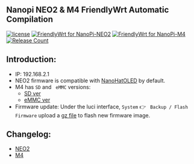 ## Nanopi NEO2 & M4 FriendlyWrt Automatic Compilation
[1]: https://img.shields.io/badge/license-MIT-brightgreen.svg
[2]: /LICENSE
[3]: https://github.com/vinewx/NanoWrt/workflows/FriendlyWrt%20for%20NanoPi-NEO2/badge.svg
[4]: https://github.com/vinewx/NanoWrt/actions?query=workflow%3A%22FriendlyWrt+for+NanoPi-NEO2%22
[5]: https://github.com/vinewx/NanoWrt/workflows/FriendlyWrt%20for%20NanoPi-M4/badge.svg
[6]: https://github.com/vinewx/NanoWrt/actions?query=workflow%3A%22FriendlyWrt+for+NanoPi-M4%22
[7]: https://img.shields.io/github/downloads/vinewx/NanoWrt/total
[8]: https://github.com/vinewx/NanoWrt/releases

[![license][1]][2]
[![FriendlyWrt for NanoPi-NEO2][3]][4]
[![FriendlyWrt for NanoPi-M4][5]][6]
[![Release Count][7]][8]

## Introduction:
* IP: 192.168.2.1
* NEO2 firmware is compatible with [NanoHatOLED](https://github.com/vinewx/NanoHatOLED) by default.
* M4 has `SD` and ` eMMC` versions:
    - [SD ver](http://wiki.friendlyarm.com/wiki/index.php/NanoPi_M4V2/zh#.E5.BF.AB.E9.80.9F.E4.BB.8ESD.E5.8D.A1.E5.90.AF.E5.8A.A8)
    - [eMMC ver](http://wiki.friendlyarm.com/wiki/index.php/NanoPi_M4V2/zh#.E7.83.A7.E5.86.99.E7.B3.BB.E7.BB.9F.E5.88.B0eMMC)
* Firmware update: Under the luci interface, `System` 👉 ` Backup / Flash Firmware` upload a [gz file](https://github.com/vinewx/NanoWrt/releases) to flash new firmware image. 

## Changelog:
* [NEO2](https://github.com/vinewx/NanoWrt/blob/master/changelog/neo2.md)
* [M4](https://github.com/vinewx/NanoWrt/blob/master/changelog/m4.md)
